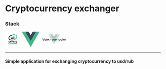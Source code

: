 # Cryptocurrency exchanger
### Stack
![api](https://github.com/jumpleGo/exchanger/blob/master/src/assets/logos-stack/api.jpg) ![vue](https://github.com/jumpleGo/exchanger/blob/master/src/assets/logos-stack/vuelogo.png)  ![router](https://github.com/jumpleGo/exchanger/blob/master/src/assets/logos-stack/vuex-router-sync.png) 

------

#### Simple application for exchanging cryptocurrency to usd/rub
